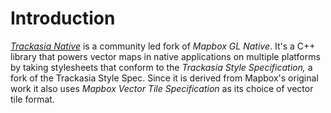 # Introduction

*[Trackasia Native](https://github.com/track-asia/trackasia-native)* is a community led fork of *Mapbox GL Native*. It's a C++ library that powers 
vector maps in native applications on multiple platforms by taking stylesheets that conform to the *Trackasia Style Specification,* a fork of the 
Trackasia Style Spec. Since it is derived from Mapbox's original work it also uses *Mapbox Vector Tile Specification* as its choice of vector tile format.
